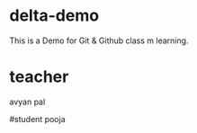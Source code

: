 # delta-demo
This is a Demo for Git &amp; Github class  m learning.
# teacher
avyan pal

#student
pooja
